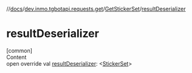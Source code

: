 //[docs](../../../index.md)/[dev.inmo.tgbotapi.requests.get](../index.md)/[GetStickerSet](index.md)/[resultDeserializer](result-deserializer.md)



# resultDeserializer  
[common]  
Content  
open override val [resultDeserializer](result-deserializer.md): <[StickerSet](../../dev.inmo.tgbotapi.types.stickers/-sticker-set/index.md)>  



